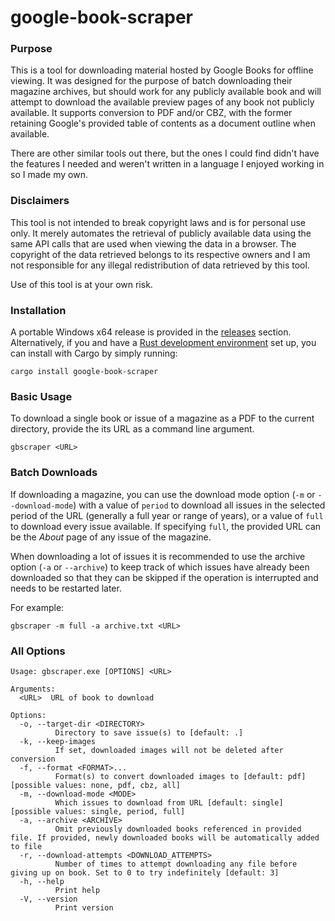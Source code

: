 # google-book-scraper

### Purpose

This is a tool for downloading material hosted by Google Books for offline viewing. It was designed for the purpose of batch downloading their magazine archives, but should work for any publicly available book and will attempt to download the available preview pages of any book not publicly available. It supports conversion to PDF and/or CBZ, with the former retaining Google's provided table of contents as a document outline when available.

There are other similar tools out there, but the ones I could find didn't have the features I needed and weren't written in a language I enjoyed working in so I made my own.

### Disclaimers

This tool is not intended to break copyright laws and is for personal use only. It merely automates the retrieval of publicly available data using the same API calls that are used when viewing the data in a browser. The copyright of the data retrieved belongs to its respective owners and I am not responsible for any illegal redistribution of data retrieved by this tool.

Use of this tool is at your own risk.

### Installation

A portable Windows x64 release is provided in the [releases](https://github.com/shloop/google-book-scraper/releases) section. Alternatively, if you and have a [Rust development environment](https://www.rust-lang.org/tools/install) set up, you can install with Cargo by simply running:

```
cargo install google-book-scraper
```

### Basic Usage

To download a single book or issue of a magazine as a PDF to the current directory, provide the its URL as a command line argument.

```
gbscraper <URL>
```

### Batch Downloads

If downloading a magazine, you can use the download mode option (`-m` or `--download-mode`) with a value of `period` to download all issues in the selected period of the URL (generally a full year or range of years), or a value of `full` to download every issue available. If specifying `full`, the provided URL can be the *About* page of any issue of the magazine.

When downloading a lot of issues it is recommended to use the archive option (`-a` or `--archive`) to keep track of which issues have already been downloaded so that they can be skipped if the operation is interrupted and needs to be restarted later.

For example:

```
gbscraper -m full -a archive.txt <URL>
```

### All Options
```
Usage: gbscraper.exe [OPTIONS] <URL>

Arguments:
  <URL>  URL of book to download

Options:
  -o, --target-dir <DIRECTORY>
          Directory to save issue(s) to [default: .]
  -k, --keep-images
          If set, downloaded images will not be deleted after conversion
  -f, --format <FORMAT>...
          Format(s) to convert downloaded images to [default: pdf] [possible values: none, pdf, cbz, all]
  -m, --download-mode <MODE>
          Which issues to download from URL [default: single] [possible values: single, period, full]
  -a, --archive <ARCHIVE>
          Omit previously downloaded books referenced in provided file. If provided, newly downloaded books will be automatically added to file
  -r, --download-attempts <DOWNLOAD_ATTEMPTS>
          Number of times to attempt downloading any file before giving up on book. Set to 0 to try indefinitely [default: 3]
  -h, --help
          Print help
  -V, --version
          Print version
```